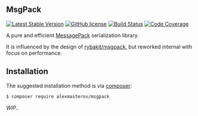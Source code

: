 ## MsgPack

[![Latest Stable Version](https://poser.pugx.org/alexmasterov/msgpack.php/v/stable)](https://packagist.org/packages/alexmasterov/msgpack)
[![GitHub license](https://img.shields.io/badge/license-MIT-blue.svg)](https://raw.githubusercontent.com/AlexMasterov/msgpack.php/master/LICENSE)
[![Build Status](https://travis-ci.org/AlexMasterov/msgpack.php.svg)](https://travis-ci.org/AlexMasterov/msgpack.php)
[![Code Coverage](https://scrutinizer-ci.com/g/AlexMasterov/msgpack.php/badges/coverage.png?b=master)](https://scrutinizer-ci.com/g/AlexMasterov/msgpack.php/?branch=master)

A pure and efficient [MessagePack](https://msgpack.org) serialization library.

It is influenced by the design of [rybakit/msgpack](https://github.com/rybakit/msgpack.php), but reworked internal with focus on performance.

## Installation

The suggested installation method is via [composer](https://getcomposer.org/):

```sh
$ composer require alexmasterov/msgpack
```

_WIP_..
